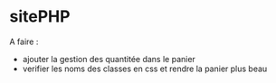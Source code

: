 # sitePHP
A faire :
- ajouter la gestion des quantitée dans le panier 
- verifier les noms des classes en css et rendre la panier plus beau 
